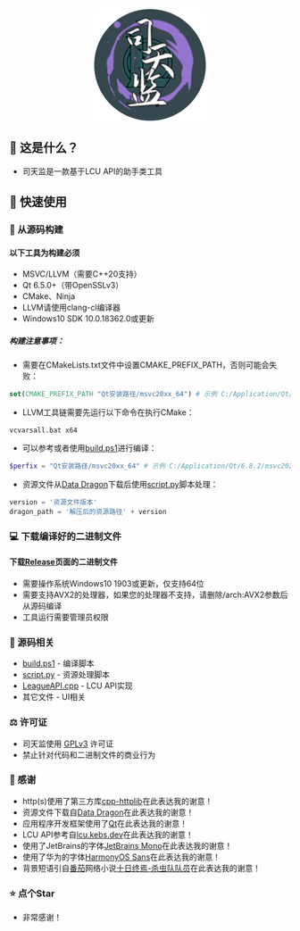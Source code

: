 <div align=center><img src="ResourceFiles\BasicFiles\Logo.png" width=200 /></div>

## 🔎 这是什么？
- 司天监是一款基于LCU API的助手类工具

## 🚀 快速使用
### 🔨 从源码构建
#### 以下工具为构建必须
- MSVC/LLVM（需要C++20支持）
- Qt 6.5.0+（带OpenSSLv3）
- CMake、Ninja
- LLVM请使用clang-cl编译器
- Windows10 SDK 10.0.18362.0或更新

##### 构建注意事项：
- 需要在CMakeLists.txt文件中设置CMAKE_PREFIX_PATH，否则可能会失败：
```CMake
set(CMAKE_PREFIX_PATH "Qt安装路径/msvc20xx_64") # 示例 C:/Application/Qt/6.8.2/msvc2022_64
```
- LLVM工具链需要先运行以下命令在执行CMake：
```shell
vcvarsall.bat x64
```
- 可以参考或者使用[build.ps1](build.ps1)进行编译：
```PowerShell
$perfix = "Qt安装路径/msvc20xx_64" # 示例 C:/Application/Qt/6.8.2/msvc2022_64
```
- 资源文件从[Data Dragon](https://developer.riotgames.com/docs/lol#data-dragon)下载后使用[script.py](ScriptFiles/script.py)脚本处理：
```python
version = '资源文件版本'
dragon_path = '解压后的资源路径' + version
```
### 💻 下载编译好的二进制文件
#### 下载[Release](https://github.com/Weijcc/ImperialAstronomer/releases)页面的二进制文件
- 需要操作系统Windows10 1903或更新，仅支持64位
- 需要支持AVX2的处理器，如果您的处理器不支持，请删除/arch:AVX2参数后从源码编译
- 工具运行需要管理员权限

### 📄 源码相关
- [build.ps1](build.ps1) - 编译脚本
- [script.py](ScriptFiles/script.py) - 资源处理脚本
- [LeagueAPI.cpp](SourceFiles/LeagueAPI.cpp) - LCU API实现
- 其它文件 - UI相关

### ⚖️ 许可证
- 司天监使用 [GPLv3](https://github.com/Weijcc/ImperialAstronomer/blob/master/LICENSE) 许可证
- 禁止针对代码和二进制文件的商业行为

### 🎊 感谢
- http(s)使用了第三方库[cpp-httplib](https://github.com/yhirose/cpp-httplib)在此表达我的谢意！
- 资源文件下载自[Data Dragon](https://developer.riotgames.com/docs/lol#data-dragon)在此表达我的谢意！
- 应用程序开发框架使用了[Qt](https://www.qt.io/)在此表达我的谢意！
- LCU API参考自[lcu.kebs.dev](https://lcu.kebs.dev/)在此表达我的谢意！
- 使用了JetBrains的字体[JetBrains Mono](https://www.jetbrains.com/lp/mono/)在此表达我的谢意！
- 使用了华为的字体[HarmonyOS Sans](https://developer.huawei.com/consumer/cn/design/resource-V1/)在此表达我的谢意！
- 背景短语引自[番茄](https://fanqienovel.com/)网络小说[十日终焉-杀虫队队员](https://fanqienovel.com/page/7143038691944959011)在此表达我的谢意！

### ⭐ 点个Star
- 非常感谢！